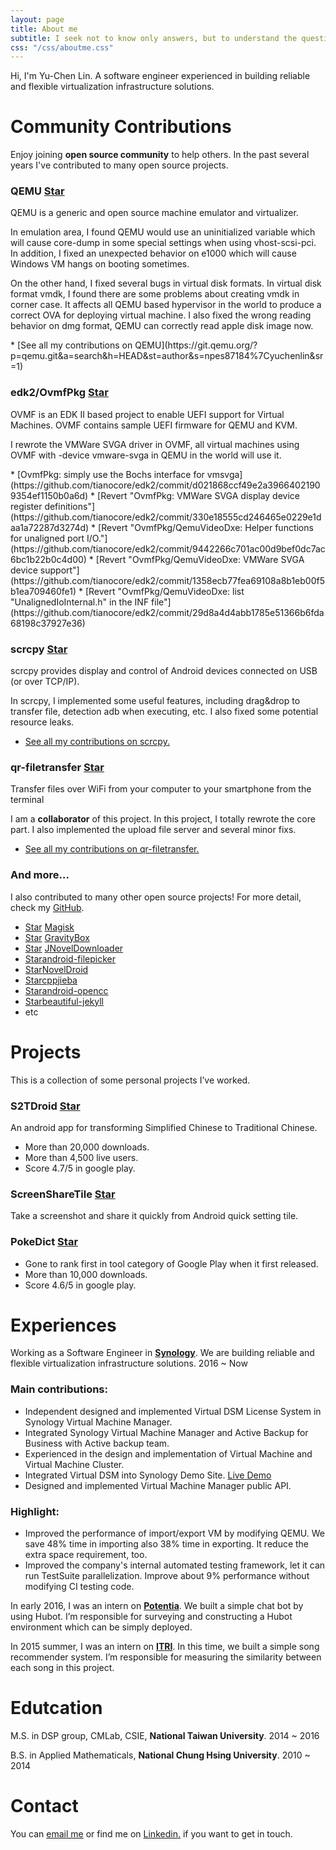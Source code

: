 ```yaml
---
layout: page
title: About me
subtitle: I seek not to know only answers, but to understand the questions.
css: "/css/aboutme.css"
---
```

<script async defer src="https://buttons.github.io/buttons.js"></script>

Hi, I'm Yu-Chen Lin. A software engineer experienced in building reliable and flexible virtualization infrastructure solutions.

# Community Contributions

<p class="about-text">
<span class="fa fa-code about-icon"></span>
Enjoy joining <strong>open source community</strong> to help others. In the past several years I've contributed to many open source projects.
</p>

### QEMU <a class="github-button" href="https://github.com/qemu/qemu" data-show-count="true" aria-label="Star qemu/qemu on GitHub">Star</a>

<p class="about-contribution-text">
QEMU is a generic and open source machine emulator and virtualizer.
</p>

<p class="about-contribution-text">
In emulation area, I found QEMU would use an uninitialized variable which will cause core-dump in some special settings when using vhost-scsi-pci. In addition, I fixed an unexpected behavior on e1000 which will cause Windows VM hangs on booting sometimes.

On the other hand, I fixed several bugs in virtual disk formats. In virtual disk format vmdk, I found there are some problems about creating vmdk in corner case. It affects all QEMU based hypervisor in the world to produce a correct OVA for deploying virtual machine. I also fixed the wrong reading behavior on dmg format, QEMU can correctly read apple disk image now.
</p>
* [See all my contributions on QEMU](https://git.qemu.org/?p=qemu.git&a=search&h=HEAD&st=author&s=npes87184%7Cyuchenlin&sr=1)

### edk2/OvmfPkg <a class="github-button" href="https://github.com/tianocore/edk2" data-show-count="true" aria-label="Star tianocore/edk2 on GitHub">Star</a>

<p class="about-contribution-text">
OVMF is an EDK II based project to enable UEFI support for Virtual Machines. OVMF contains sample UEFI firmware for QEMU and KVM.
</p>

<p class="about-contribution-text">
I rewrote the VMWare SVGA driver in OVMF, all virtual machines using OVMF with -device vmware-svga in QEMU in the world will use it.
</p>
* [OvmfPkg: simply use the Bochs interface for vmsvga](https://github.com/tianocore/edk2/commit/d021868ccf49e2a39664021909354ef1150b0a6d)
* [Revert "OvmfPkg: VMWare SVGA display device register definitions"](https://github.com/tianocore/edk2/commit/330e18555cd246465e0229e1daa1a72287d3274d)
* [Revert "OvmfPkg/QemuVideoDxe: Helper functions for unaligned port I/O."](https://github.com/tianocore/edk2/commit/9442266c701ac00d9bef0dc7ac6bc1b22b0c4d00)
* [Revert "OvmfPkg/QemuVideoDxe: VMWare SVGA device support"](https://github.com/tianocore/edk2/commit/1358ecb77fea69108a8b1eb00f5b1ea709460fe1)
* [Revert "OvmfPkg/QemuVideoDxe: list "UnalignedIoInternal.h" in the INF file"](https://github.com/tianocore/edk2/commit/29d8a4d4abb1785e51366b6fda68198c37927e36)

### scrcpy <a class="github-button" href="https://github.com/Genymobile/scrcpy" data-show-count="true" aria-label="Star Genymobile/scrcpy on GitHub">Star</a>

<p class="about-contribution-text">
scrcpy provides display and control of Android devices connected on USB (or over TCP/IP).
</p>

<p class="about-contribution-text">
In scrcpy, I implemented some useful features, including drag&drop to transfer file, detection adb when executing, etc. I also fixed some potential resource leaks.
</p>

* [See all my contributions on scrcpy.](https://github.com/Genymobile/scrcpy/commits?author=npes87184)

### qr-filetransfer <a class="github-button" href="https://github.com/sdushantha/qr-filetransfer" data-show-count="true" aria-label="Star sdushantha/qr-filetransfer on GitHub">Star</a>

<p class="about-contribution-text">
Transfer files over WiFi from your computer to your smartphone from the terminal
</p>

<p class="about-contribution-text">
I am a <strong>collaborator</strong> of this project. In this project, I totally rewrote the core part. I also implemented the upload file server and several minor fixs.
</p>

* [See all my contributions on qr-filetransfer.](https://github.com/sdushantha/qr-filetransfer/commits?author=npes87184)

### And more...

<p class="about-contribution-text">
I also contributed to many other open source projects! For more detail, check my <a href="https://github.com/npes87184">GitHub</a>.
</p>

* <a class="github-button" href="https://github.com/topjohnwu/magisk" data-show-count="true" aria-label="Star topjohnwu/magisk on GitHub">Star</a> [Magisk](https://github.com/topjohnwu/magisk)
* <a class="github-button" href="https://github.com/GravityBox/GravityBox" data-show-count="true" aria-label="Star GravityBox/GravityBox on GitHub">Star</a> [GravityBox](https://github.com/GravityBox/GravityBox)
* <a class="github-button" href="https://github.com/pupuliao/JNovelDownloader" data-show-count="true" aria-label="Star pupuliao/JNovelDownloader on GitHub">Star</a> [JNovelDownloader](https://github.com/pupuliao/JNovelDownloader)
* <a class="github-button" href="https://github.com/Angads25/android-filepicker" data-show-count="true" aria-label="Star Angads25/android-filepicker on GitHub">Star</a>[android-filepicker](https://github.com/Angads25/android-filepicker)
* <a class="github-button" href="https://github.com/sh1r0/NovelDroid" data-show-count="true" aria-label="Star sh1r0/NovelDroid on GitHub">Star</a>[NovelDroid](https://github.com/sh1r0/NovelDroid)
* <a class="github-button" href="https://github.com/yanyiwu/cppjieba" data-show-count="true" aria-label="Star yanyiwu/cppjieba on GitHub">Star</a>[cppjieba](https://github.com/yanyiwu/cppjieba)
* <a class="github-button" href="https://github.com/qichuan/android-opencc" data-show-count="true" aria-label="Star qichuan/android-opencc on GitHub">Star</a>[android-opencc](https://github.com/qichuan/android-opencc)
* <a class="github-button" href="https://github.com/daattali/beautiful-jekyll" data-show-count="true" aria-label="Star daattali/beautiful-jekyll on GitHub">Star</a>[beautiful-jekyll](https://github.com/daattali/beautiful-jekyll)
* etc

<h1>Projects</h1>

<p class="about-text">
<span class="fa fa-file-text-o about-icon"></span>
This is a collection of some personal projects I’ve worked.
</p>

### S2TDroid <a class="github-button" href="https://github.com/npes87184/S2TDroid" data-show-count="true" aria-label="Star npes87184/S2TDroid on GitHub">Star</a>

<p class="about-contribution-text">
An android app for transforming Simplified Chinese to Traditional Chinese.
</p>

* More than 20,000 downloads.
* More than 4,500 live users.
* Score 4.7/5 in google play.

### ScreenShareTile <a class="github-button" href="https://github.com/npes87184/ScreenShareTile" data-show-count="true" aria-label="Star npes87184/ScreenShareTile on GitHub">Star</a>

<p class="about-contribution-text">
Take a screenshot and share it quickly from Android quick setting tile.
</p>

### PokeDict <a class="github-button" href="https://github.com/npes87184/PokeResearchDictionary" data-show-count="true" aria-label="Star npes87184/PokeResearchDictionary on GitHub">Star</a>

* Gone to rank first in tool category of Google Play when it first released.
* More than 10,000 downloads.
* Score 4.6/5 in google play.

<h1>Experiences</h1>

<p class="about-text">
<span class="fa fa-briefcase about-icon"></span>
Working as a Software Engineer in <strong><a href="https://www.synology.com/en-global">Synology</a></strong>. We are building reliable and flexible virtualization infrastructure solutions. 2016 ~ Now
</p>

### Main contributions:

* Independent designed and implemented Virtual DSM License System in Synology Virtual Machine Manager.
* Integrated Synology Virtual Machine Manager and Active Backup for Business with Active backup team.
* Experienced in the design and implementation of Virtual Machine and Virtual Machine Cluster.
* Integrated Virtual DSM into Synology Demo Site. [Live Demo](https://demo.synology.com/)
* Designed and implemented Virtual Machine Manager public API.

### Highlight:

* Improved the performance of import/export VM by modifying QEMU. We save 48% time in importing also 38% time in exporting. It reduce the extra space requirement, too.
* Improved the company's internal automated testing framework, let it can run TestSuite parallelization. Improve about 9% performance without modifying CI testing code. 

<p class="about-text">
<span class="fa fa-briefcase about-icon"></span>
In early 2016, I was an intern on <strong><a href="http://potentia.asia/">Potentia</a></strong>. We built a simple chat bot by using Hubot. I’m responsible for surveying and constructing a Hubot environment which can be simply deployed.
</p>

<p class="about-text">
<span class="fa fa-briefcase about-icon"></span>
In 2015 summer, I was an intern on <strong><a href="https://www.itri.org.tw/">ITRI</a></strong>. In this time, we built a simple song recommender system. I’m responsible for measuring the similarity between each song in this project.
</p>

<h1>Edutcation</h1>

<p class="about-text">
<span class="fa fa-graduation-cap about-icon"></span>
M.S. in DSP group, CMLab, CSIE, <strong>National Taiwan University</strong>. 2014 ~ 2016
</p>

<p class="about-text">
<span class="fa fa-graduation-cap about-icon"></span>
B.S. in Applied Mathematicals, <strong>National Chung Hsing University</strong>. 2010 ~ 2014
</p>

<div id="contactme-section">
<h1 id="contact">Contact</h1>

<p>You can <a href="mailto:npes87184@gmail.com?subject=Hello from npes87184.github.io">email me</a> or find me on <a href="https://www.linkedin.com/in/yu-chen-lin-2813b5101/">Linkedin.</a> if you want to get in touch.
